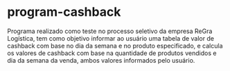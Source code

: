 # program-cashback
Programa realizado como teste no processo seletivo da empresa ReGra Logística, tem como objetivo informar ao usuário uma tabela de valor de cashback com base no dia da semana e no produto especificado, e calcula os valores de cashback com base na quantidade de produtos vendidos e dia da semana da venda, ambos valores informados pelo usuário.
